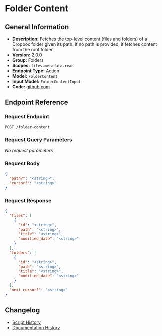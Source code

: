 <!-- BEGIN GENERATED CONTENT -->
# Folder Content

## General Information

- **Description:** Fetches the top-level content (files and folders) of a Dropbox folder given its path. If no path is provided, it fetches content from the root folder.
- **Version:** 2.0.0
- **Group:** Folders
- **Scopes:** `files.metadata.read`
- **Endpoint Type:** Action
- **Model:** `FolderContent`
- **Input Model:** `FolderContentInput`
- **Code:** [github.com](https://github.com/NangoHQ/integration-templates/tree/main/integrations/dropbox/actions/folder-content.ts)


## Endpoint Reference

### Request Endpoint

`POST /folder-content`

### Request Query Parameters

_No request parameters_

### Request Body

```json
{
  "path?": "<string>",
  "cursor?": "<string>"
}
```

### Request Response

```json
{
  "files": [
    {
      "id": "<string>",
      "path": "<string>",
      "title": "<string>",
      "modified_date": "<string>"
    }
  ],
  "folders": [
    {
      "id": "<string>",
      "path": "<string>",
      "title": "<string>",
      "modified_date": "<string>"
    }
  ],
  "next_cursor?": "<string>"
}
```

## Changelog

- [Script History](https://github.com/NangoHQ/integration-templates/commits/main/integrations/dropbox/actions/folder-content.ts)
- [Documentation History](https://github.com/NangoHQ/integration-templates/commits/main/integrations/dropbox/actions/folder-content.md)

<!-- END  GENERATED CONTENT -->

